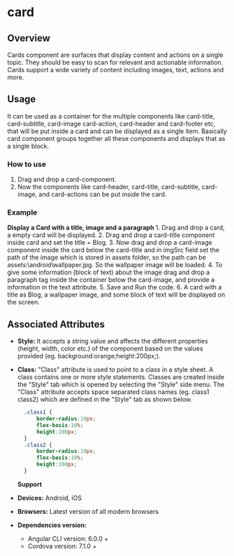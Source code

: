# card

## Overview

Cards component are surfaces that display content and actions on a single topic. They should be easy to scan for relevant and actionable information. Cards support a wide variety of content including images, text, actions and more.

## Usage

It can be used as a container for the multiple components like card-title, card-subtitle, card-image card-action, card-header and card-footer etc, that will be put inside a card and can be displayed as a single item. Basically card component groups together all these components and displays that as a single block.

### How to use

1. Drag and drop a card-component.
2. Now the components like card-header, card-title, card-subtitle, card-image, and card-actions can be put inside the card.

### Example

**Display a Card with a title, image and a paragraph** 1. Drag and drop a card, a empty card will be displayed. 2. Drag and drop a card-title component inside card and set the title = Blog. 3. Now drag and drop a card-image component inside the card below the card-title and in imgSrc field set the path of the image which is stored in assets folder, so the path can be assets:\android\wallpaper.jpg. So the wallpaper image will be loaded. 4. To give some information \(block of text\) about the image drag and drop a paragraph tag inside the container below the card-image, and provide a information in the text attribute. 5. Save and Run the code. 6. A card with a title as Blog, a wallpaper image, and some block of text will be displayed on the screen.

## Associated Attributes

* **Style:** It accepts a string value and affects the different properties \(height, width, color etc.\) of the component based on the values provided \(eg. background:orange;height:200px;\).
* **Class:** "Class" attribute is used to point to a class in a style sheet. A class contains one or more style statements. Classes are created inside the "Style" tab which is opened by selecting the "Style" side menu. The "Class" attribute accepts space separated class names \(eg. class1 class2\) which are defined in the "Style" tab as shown below.

  ```css
    .class1 {
        border-radius:10px;
        flex-basis:10%;
        height:100px;
    }
    .class2 {
        border-radius:10px;
        flex-basis:10%;
        height:100px;
    }
  ```

  **Support**

* **Devices:** Android, iOS
* **Browsers:**  Latest version of all modern browsers
* **Dependencies version:** 
  * Angular CLI version: 6.0.0 + 
  * Cordova version: 7.1.0 +

